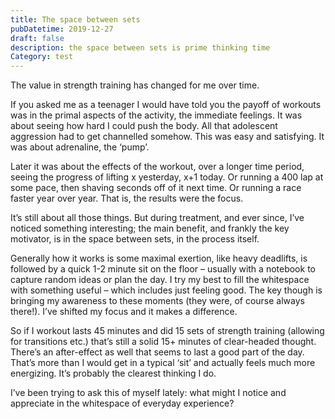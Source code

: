 ```yaml
---
title: The space between sets
pubDatetime: 2019-12-27
draft: false
description: the space between sets is prime thinking time
Category: test
---
```

The value in strength training has changed for me over time. 

If you asked me as a teenager I would have told you the payoff of workouts was in the primal aspects of the activity, the immediate feelings. It was about seeing how hard I could push the body. All that adolescent aggression had to get channelled somehow. This was easy and satisfying. It was about adrenaline, the ‘pump’.

Later it was about the effects of the workout, over a longer time period, seeing the progress of lifting x yesterday, x+1 today. Or running a 400 lap at some pace, then shaving seconds off of it next time. Or running a race faster year over year. That is, the results were the focus.

It’s still about all those things. But during treatment, and ever since, I’ve noticed something interesting; the main benefit, and frankly the key motivator, is in the space between sets, in the process itself.

Generally how it works is some maximal exertion, like heavy deadlifts, is followed by a quick 1-2 minute sit on the floor – usually with a notebook to capture random ideas or plan the day. I try my best to fill the whitespace with something useful – which includes just feeling good. The key though is bringing my awareness to these moments (they were, of course always there!). I’ve shifted my focus and it makes a difference.

So if I workout lasts 45 minutes and did 15 sets of strength training (allowing for transitions etc.) that’s still a solid 15+ minutes of clear-headed thought. There’s an after-effect as well that seems to last a good part of the day. That’s more than I would get in a typical ‘sit’ and actually feels much more energizing. It’s probably the clearest thinking I do.

I’ve been trying to ask this of myself lately: what might I notice and appreciate in the whitespace of everyday experience?
